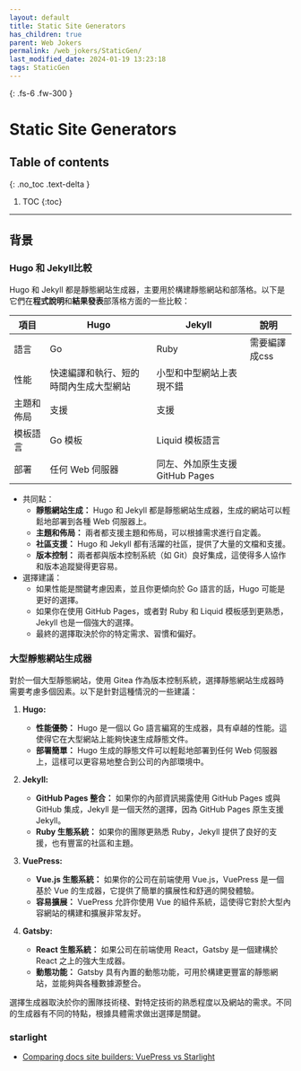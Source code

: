 ```yaml
---
layout: default
title: Static Site Generators
has_children: true
parent: Web Jokers
permalink: /web_jokers/StaticGen/
last_modified_date: 2024-01-19 13:23:18
tags: StaticGen
---
```


{: .fs-6 .fw-300 }

# Static Site Generators

## Table of contents

{: .no_toc .text-delta }

1. TOC
{:toc}

---

## 背景

### Hugo 和 Jekyll比較

Hugo 和 Jekyll 都是靜態網站生成器，主要用於構建靜態網站和部落格。以下是它們在**程式說明**和**結果發表**部落格方面的一些比較：

項目|Hugo|Jekyll|說明
-|-|-|-
語言|Go|Ruby|需要編譯成css
性能|快速編譯和執行、短的時間內生成大型網站|小型和中型網站上表現不錯|
主題和佈局|支援|支援|
模板語言|Go 模板|Liquid 模板語言|
部署|任何 Web 伺服器|同左、外加原生支援GitHub Pages|

- 共同點：
  - **靜態網站生成：** Hugo 和 Jekyll 都是靜態網站生成器，生成的網站可以輕鬆地部署到各種 Web 伺服器上。
  - **主題和佈局：** 兩者都支援主題和佈局，可以根據需求進行自定義。
  - **社區支援：** Hugo 和 Jekyll 都有活躍的社區，提供了大量的文檔和支援。
  - **版本控制：** 兩者都與版本控制系統（如 Git）良好集成，這使得多人協作和版本追蹤變得更容易。
- 選擇建議：
  - 如果性能是關鍵考慮因素，並且你更傾向於 Go 語言的話，Hugo 可能是更好的選擇。  
  - 如果你在使用 GitHub Pages，或者對 Ruby 和 Liquid 模板感到更熟悉，Jekyll 也是一個強大的選擇。
  - 最終的選擇取決於你的特定需求、習慣和偏好。

### 大型靜態網站生成器

對於一個大型靜態網站，使用 Gitea 作為版本控制系統，選擇靜態網站生成器時需要考慮多個因素。以下是針對這種情況的一些建議：

1. **Hugo:**
   - **性能優勢：** Hugo 是一個以 Go 語言編寫的生成器，具有卓越的性能。這使得它在大型網站上能夠快速生成靜態文件。
   - **部署簡單：** Hugo 生成的靜態文件可以輕鬆地部署到任何 Web 伺服器上，這樣可以更容易地整合到公司的內部環境中。

2. **Jekyll:**
   - **GitHub Pages 整合：** 如果你的內部資訊揭露使用 GitHub Pages 或與 GitHub 集成，Jekyll 是一個天然的選擇，因為 GitHub Pages 原生支援 Jekyll。
   - **Ruby 生態系統：** 如果你的團隊更熟悉 Ruby，Jekyll 提供了良好的支援，也有豐富的社區和主題。

3. **VuePress:**
   - **Vue.js 生態系統：** 如果你的公司在前端使用 Vue.js，VuePress 是一個基於 Vue 的生成器，它提供了簡單的擴展性和舒適的開發體驗。
   - **容易擴展：** VuePress 允許你使用 Vue 的組件系統，這使得它對於大型內容網站的構建和擴展非常友好。

4. **Gatsby:**
   - **React 生態系統：** 如果公司在前端使用 React，Gatsby 是一個建構於 React 之上的強大生成器。
   - **動態功能：** Gatsby 具有內置的動態功能，可用於構建更豐富的靜態網站，並能夠與各種數據源整合。

選擇生成器取決於你的團隊技術棧、對特定技術的熟悉程度以及網站的需求。不同的生成器有不同的特點，根據具體需求做出選擇是關鍵。

### starlight

- [Comparing docs site builders: VuePress vs Starlight](https://www.olets.dev/posts/comparing-docs-site-builders-vuepress-vs-starlight/)

